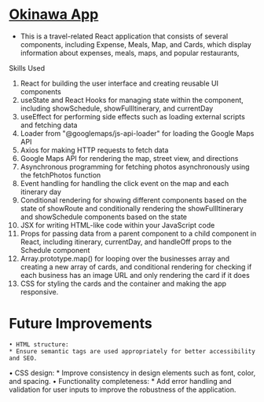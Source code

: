 # [Okinawa App](https://github.com/Likokoko/okinawa.git)
 *  This is a travel-related React application that consists of several components, including Expense, Meals, Map, and Cards, which display information about expenses, meals, maps, and popular restaurants,
  
Skills Used
1. React for building the user interface and creating reusable UI components
2. useState and React Hooks for managing state within the component, including showSchedule, showFullItinerary, and currentDay
3. useEffect for performing side effects such as loading external scripts and fetching data
4. Loader from "@googlemaps/js-api-loader" for loading the Google Maps API
5. Axios for making HTTP requests to fetch data
6. Google Maps API for rendering the map, street view, and directions
7. Asynchronous programming for fetching photos asynchronously using the fetchPhotos function
8. Event handling for handling the click event on the map and each itinerary day
9. Conditional rendering for showing different components based on the state of showRoute and conditionally rendering the showFullItinerary and showSchedule components based on the state
10. JSX for writing HTML-like code within your JavaScript code
11. Props for passing data from a parent component to a child component in React, including itinerary, currentDay, and handleOff props to the Schedule component
12. Array.prototype.map() for looping over the businesses array and creating a new array of cards, and conditional rendering for checking if each business has an image URL and only rendering the card if it does
13. CSS for styling the cards and the container and making the app responsive.



# Future Improvements
 	• HTML structure:
    * Ensure semantic tags are used appropriately for better accessibility and SEO.
  • CSS design:
    * Improve consistency in design elements such as font, color, and spacing.
  • Functionality completeness:
    * Add error handling and validation for user inputs to improve the robustness of the application.
